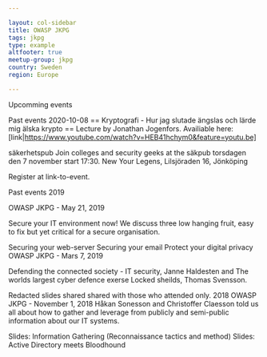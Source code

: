 ```yaml
---

layout: col-sidebar
title: OWASP JKPG
tags: jkpg
type: example
altfooter: true
meetup-group: jkpg
country: Sweden
region: Europe

---
```


Upcomming events 

Past events
2020-10-08 
== Kryptografi - Hur jag slutade ängslas och lärde mig älska krypto ==
Lecture by Jonathan Jogenfors. Availiable here: [link|https://www.youtube.com/watch?v=HEB41hchym0&feature=youtu.be]


säkerhetspub
Join colleges and security geeks at the säkpub torsdagen den 7 november start 17:30. New Your Legens, Lilsjöraden 16, Jönköping

Register at link-to-event.

Past events
2019

OWASP JKPG - May 21, 2019

Secure your IT environment now! We discuss three low hanging fruit, easy to fix but yet critical for a secure organisation.

Securing your web-server
Securing your email
Protect your digital privacy
OWASP JKPG - Mars 7, 2019

Defending the connected society - IT security, Janne Haldesten and The worlds largest cyber defence exerse Locked sheilds, Thomas Svensson.

Redacted slides shared shared with those who attended only.
2018
OWASP JKPG - November 1, 2018
Håkan Sonesson and Christoffer Claesson told us all about how to gather and leverage from publicly and semi-public information about our IT systems.

Slides: Information Gathering (Reconnaissance tactics and method)
Slides: Active Directory meets Bloodhound
